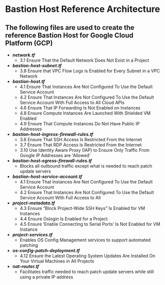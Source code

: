 # Bastion Host Reference Architecture

## The following files are used to create the reference Bastion Host for Google Cloud Platform (GCP)

- ***network.tf***
	- 3.1 Ensure That the Default Network Does Not Exist in a Project 
- ***bastion-host-subnet.tf***
	- 3.8 Ensure that VPC Flow Logs is Enabled for Every Subnet in a VPC Network
- ***bastion-host.tf***
	- 4.1 Ensure That Instances Are Not Configured To Use the Default Service Account
	- 4.2 Ensure That Instances Are Not Configured To Use the Default Service Account With Full Access to All Cloud APIs
	- 4.6 Ensure That IP Forwarding Is Not Enabled on Instances
	- 4.8 Ensure Compute Instances Are Launched With Shielded VM Enabled
	- 4.9 Ensure That Compute Instances Do Not Have Public IP Addresses
- ***bastion-host-ingress-firewall-rules.tf***
	- 3.6 Ensure That SSH Access Is Restricted From the Internet
	- 3.7 Ensure That RDP Access Is Restricted From the Internet
	- 3.10 Use Identity Aware Proxy (IAP) to Ensure Only Traffic From Google IP Addresses are 'Allowed'
- ***bastion-host-egress-firewall-rules.tf***
	- Blocks all outbound traffic except what is needed to reach patch update servers
- ***bastion-host-service-account.tf***
	- 4.1 Ensure That Instances Are Not Configured To Use the Default Service Account
	- 4.2 Ensure That Instances Are Not Configured To Use the Default Service Account With Full Access to All 
- ***project-metadata.tf***
	- 4.3 Ensure “Block Project-Wide SSH Keys” Is Enabled for VM Instances
	- 4.4 Ensure Oslogin Is Enabled for a Project
	- 4.5 Ensure ‘Enable Connecting to Serial Ports’ Is Not Enabled for VM Instance
- ***project-services.tf***
	- Enables OS Config Management services to support automated patching
- ***os-config-patch-deployment.tf***
	- 4.12 Ensure the Latest Operating System Updates Are Installed On Your Virtual Machines in All Projects
- ***nat-router.tf***
	- Facilitates traffic needed to reach patch update servers while still using a private IP address

